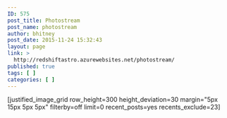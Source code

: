 ```yaml
---
ID: 575
post_title: Photostream
post_name: photostream
author: bhitney
post_date: 2015-11-24 15:32:43
layout: page
link: >
  http://redshiftastro.azurewebsites.net/photostream/
published: true
tags: [ ]
categories: [ ]
---
```

[justified_image_grid row_height=300 height_deviation=30 margin="5px 15px 5px 5px" filterby=off limit=0 recent_posts=yes recents_exclude=23]